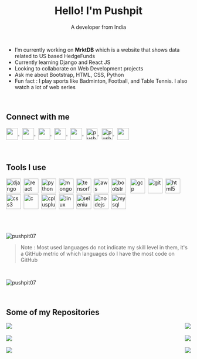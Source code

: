 <h1 align="center">Hello! I'm Pushpit</h1>

<p align="center">A developer from India</p>

<br/>

* I’m currently working on **MrktDB** which is a website that shows data related to US based HedgeFunds
* Currently learning Django and React JS
* Looking to collaborate on Web Development projects
* Ask me about Bootstrap, HTML, CSS, Python
* Fun fact : I play sports like Badminton, Football, and Table Tennis. I also watch a lot of web series
<br/>

## Connect with me

<a href="https://www.linkedin.com/in/pushpit-bhardwaj/">
  <img align="center" height="32" width="32" src="https://cdn.jsdelivr.net/npm/simple-icons@v3/icons/linkedin.svg" />
</a>
&nbsp;
<a href="https://www.youtube.com/channel/UCw4SG-Bh3H1cARcvaWabzlQ/videos">
  <img align="center" height="32" width="32" src="https://cdn.jsdelivr.net/npm/simple-icons@v3/icons/youtube.svg" />
</a>
&nbsp;
<a href="https://www.facebook.com/pushpit.bhardwaj.7/">
  <img align="center" height="32" width="32" src="https://cdn.jsdelivr.net/npm/simple-icons@v3/icons/facebook.svg" />
</a>
&nbsp;
<a href="https://www.instagram.com/pushpit._.07/">
  <img align="center" height="32" width="32" src="https://cdn.jsdelivr.net/npm/simple-icons@v3/icons/instagram.svg" />
</a>
&nbsp;
<a href="mailto: pushpit07@gmail.com">
  <img align="center" height="32" width="32" src="https://cdn.jsdelivr.net/npm/simple-icons@v3/icons/gmail.svg" />
</a>
&nbsp;
<a href="https://dev.to/pushpit07">
  <img align="center" src="https://cdn.jsdelivr.net/npm/simple-icons@3.0.1/icons/dev-dot-to.svg" alt="pushpit07" height="30" width="30" />
</a> 
&nbsp;
<a href="https://twitter.com/pushpit14">
  <img align="center" src="https://cdn.jsdelivr.net/npm/simple-icons@3.0.1/icons/twitter.svg" alt="pushpit14" height="30" width="30" />
</a>
&nbsp;
<a href="https://www.coursera.org/user/79cf53f169d1556e4b4d1e5d5d4e9bfb">
  <img align="center" height="32" width="32" src="https://cdn.jsdelivr.net/npm/simple-icons@v3/icons/coursera.svg" />
</a>

<br/>
<br/>
<br/>

## Tools I use

<p align="left">
  <img src="https://devicons.github.io/devicon/devicon.git/icons/django/django-original.svg" alt="django" width="40" height="40"/>&nbsp;
  <img src="https://devicons.github.io/devicon/devicon.git/icons/react/react-original-wordmark.svg" alt="react" width="40" height="40"/>&nbsp;
  <img src="https://devicons.github.io/devicon/devicon.git/icons/python/python-original.svg" alt="python" width="40" height="40"/>&nbsp;
  <img src="https://devicons.github.io/devicon/devicon.git/icons/mongodb/mongodb-original-wordmark.svg" alt="mongodb" width="40" height="40"/>&nbsp;
  <img src="https://www.vectorlogo.zone/logos/tensorflow/tensorflow-icon.svg" alt="tensorflow" width="40" height="40"/>&nbsp;
  <img src="https://devicons.github.io/devicon/devicon.git/icons/amazonwebservices/amazonwebservices-original-wordmark.svg" alt="aws" width="40" height="40"/>&nbsp; 
  <img src="https://devicons.github.io/devicon/devicon.git/icons/bootstrap/bootstrap-plain.svg" alt="bootstrap" width="40" height="40"/>&nbsp&nbsp;
  <img src="https://www.vectorlogo.zone/logos/google_cloud/google_cloud-icon.svg" alt="gcp" width="40" height="40"/>&nbsp; 
  <img src="https://www.vectorlogo.zone/logos/git-scm/git-scm-icon.svg" alt="git" width="40" height="40"/>&nbsp; 
  <img src="https://devicons.github.io/devicon/devicon.git/icons/html5/html5-original-wordmark.svg" alt="html5" width="40" height="40"/>&nbsp;
  <img src="https://devicons.github.io/devicon/devicon.git/icons/css3/css3-original-wordmark.svg" alt="css3" width="40" height="40"/>&nbsp;
  <img src="https://devicons.github.io/devicon/devicon.git/icons/c/c-original.svg" alt="c" width="40" height="40"/>&nbsp;
  <img src="https://devicons.github.io/devicon/devicon.git/icons/cplusplus/cplusplus-original.svg" alt="cplusplus" width="40" height="40"/>&nbsp;
  <img src="https://devicons.github.io/devicon/devicon.git/icons/linux/linux-original.svg" alt="linux" width="40" height="40"/>&nbsp; 
  <img src="https://raw.githubusercontent.com/detain/svg-logos/780f25886640cef088af994181646db2f6b1a3f8/svg/selenium-logo.svg" alt="selenium" width="40" height="40"/>&nbsp; 
  <img src="https://devicons.github.io/devicon/devicon.git/icons/nodejs/nodejs-original-wordmark.svg" alt="nodejs" width="40" height="40"/>&nbsp; 
  <img src="https://devicons.github.io/devicon/devicon.git/icons/mysql/mysql-original-wordmark.svg" alt="mysql" width="40" height="40"/>&nbsp;
</p>  

<br/>
<br/>

  
<p><img src="https://github-readme-stats.vercel.app/api/top-langs/?username=pushpit07&layout=compact&count_private=true&theme=vue-dark" alt="pushpit07" /></p>  

 > Note : Most used languages do not indicate my skill level in them, it's a GitHub metric of which languages do I have the most code on GitHub
 <br/>
 
<p><img src="https://github-readme-stats.vercel.app/api?username=pushpit07&show_icons=true&count_private=true&include_all_commits=true&theme=vue-dark" alt="pushpit07" /></p>

<br/>

## Some of my Repositories

<a href="https://github.com/Pushpit07/best_online_courses">
  <img src="https://github-readme-stats.vercel.app/api/pin/?username=Pushpit07&repo=best_online_courses&theme=dark" />
</a>

<a href="https://github.com/Pushpit07/CS50-AI">
  <img align="right" src="https://github-readme-stats.vercel.app/api/pin/?username=Pushpit07&repo=CS50-AI&theme=dark" />
</a>

<br/>
<br/>

<a href="https://github.com/Pushpit07/mycapital">
  <img src="https://github-readme-stats.vercel.app/api/pin/?username=Pushpit07&repo=mycapital&theme=dark" />
</a>

<a href="https://github.com/Pushpit07/phoneAndEmailFinder">
  <img align="right" src="https://github-readme-stats.vercel.app/api/pin/?username=Pushpit07&repo=phoneAndEmailFinder&theme=dark" />
</a>

<br/>
<br/>

<a href="https://github.com/Stock_suggestion">
  <img align="left" src="https://github-readme-stats.vercel.app/api/pin/?username=Pushpit07&repo=Stock_suggestion&theme=dark" />
</a>

<a href="https://github.com/Pushpit07/WhatsApp">
  <img align="right" src="https://github-readme-stats.vercel.app/api/pin/?username=Pushpit07&repo=WhatsApp&theme=dark" />
</a>
